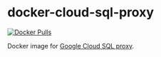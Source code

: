 # docker-cloud-sql-proxy

[![Docker Pulls][pulls-badge]][docker-hub]

Docker image for [Google Cloud SQL proxy][cloud-sql-proxy].

[pulls-badge]: https://img.shields.io/docker/pulls/mnuessler/cloud-sql-proxy.svg?maxAge=86400
[docker-hub]: https://registry.hub.docker.com/u/mnuessler/cloud-sql-proxy/
[cloud-sql-proxy]: https://cloud.google.com/sql/docs/sql-proxy
